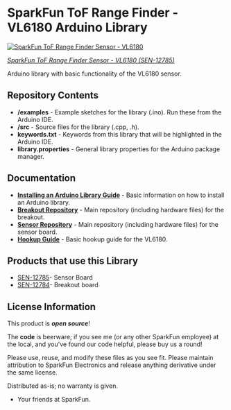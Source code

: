 SparkFun ToF Range Finder - VL6180 Arduino Library
========================================

[![SparkFun ToF Range Finder Sensor - VL6180](https://cdn.sparkfun.com//assets/parts/9/5/9/7/12785-01.jpg)](https://www.sparkfun.com/products/12785)

[*SparkFun ToF Range Finder Sensor - VL6180 (SEN-12785)*](https://www.sparkfun.com/products/12785)

Arduino library with basic functionality of the VL6180 sensor. 

Repository Contents
-------------------

* **/examples** - Example sketches for the library (.ino). Run these from the Arduino IDE. 
* **/src** - Source files for the library (.cpp, .h).
* **keywords.txt** - Keywords from this library that will be highlighted in the Arduino IDE. 
* **library.properties** - General library properties for the Arduino package manager. 

Documentation
--------------

* **[Installing an Arduino Library Guide](https://learn.sparkfun.com/tutorials/installing-an-arduino-library)** - Basic information on how to install an Arduino library.
* **[Breakout Repository](https://github.com/sparkfun/ToF_Range_Finder_Breakout-VL6180/tree/master)** - Main repository (including hardware files) for the breakout.
* **[Sensor Repository](https://github.com/sparkfun/ToF_Range_Finder_Sensor-VL6180/tree/master)** - Main repository (including hardware files) for the sensor board.
* **[Hookup Guide](https://learn.sparkfun.com/tutorials/vl6180-hookup-guide)** - Basic hookup guide for the VL6180.

Products that use this Library 
---------------------------------

* [SEN-12785](https://www.sparkfun.com/products/12785)- Sensor Board
* [SEN-12784](https://www.sparkfun.com/products/12784)- Breakout board


License Information
-------------------

This product is _**open source**_! 

The **code** is beerware; if you see me (or any other SparkFun employee) at the local, and you've found our code helpful, please buy us a round!

Please use, reuse, and modify these files as you see fit. Please maintain attribution to SparkFun Electronics and release anything derivative under the same license.

Distributed as-is; no warranty is given.

- Your friends at SparkFun.

